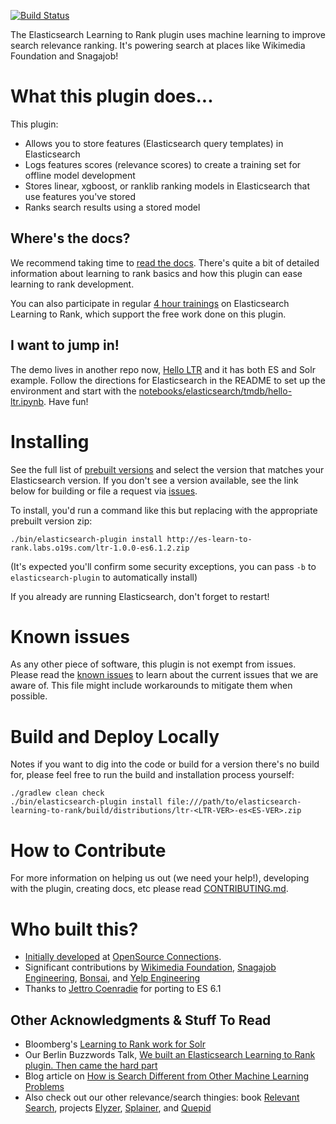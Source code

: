 [![Build Status](https://travis-ci.com/o19s/elasticsearch-learning-to-rank.svg?branch=master)](https://travis-ci.com/o19s/elasticsearch-learning-to-rank)

The Elasticsearch Learning to Rank plugin uses machine learning to improve search relevance ranking. It's powering search at places like Wikimedia Foundation and Snagajob!

# What this plugin does...

This plugin:

- Allows you to store features (Elasticsearch query templates) in Elasticsearch
- Logs features scores (relevance scores) to create a training set for offline model development
- Stores linear, xgboost, or ranklib ranking models in Elasticsearch that use features you've stored
- Ranks search results using a stored model

## Where's the docs?

We recommend taking time to [read the docs](http://elasticsearch-learning-to-rank.readthedocs.io). There's quite a bit of detailed information about learning to rank basics and how this plugin can ease learning to rank development. 

You can also participate in regular [4 hour trainings](http://opensourceconnections.com/events/training) on Elasticsearch Learning to Rank, which support the free work done on this plugin.

## I want to jump in!

The demo lives in another repo now, [Hello LTR](https://github.com/o19s/hello-ltr) and it has both ES and Solr example. Follow the directions for Elasticsearch in the README to set up the environment and start with the [notebooks/elasticsearch/tmdb/hello-ltr.ipynb](https://github.com/o19s/hello-ltr/blob/master/notebooks/elasticsearch/tmdb/hello-ltr%20(ES).ipynb). Have fun!

# Installing

See the full list of [prebuilt versions](http://es-learn-to-rank.labs.o19s.com) and select the version that matches your Elasticsearch version. If you don't see a version available, see the link below for building or file a request via [issues](https://github.com/o19s/elasticsearch-learning-to-rank/issues).

To install, you'd run a command like this but replacing with the appropriate prebuilt version zip:

`./bin/elasticsearch-plugin install http://es-learn-to-rank.labs.o19s.com/ltr-1.0.0-es6.1.2.zip`

(It's expected you'll confirm some security exceptions, you can pass `-b` to `elasticsearch-plugin` to automatically install)

If you already are running Elasticsearch, don't forget to restart!

# Known issues
As any other piece of software, this plugin is not exempt from issues. Please read the [known issues](KNOWN_ISSUES.md) to learn about the current issues that we are aware of. This file might include workarounds to mitigate them when possible.

# Build and Deploy Locally

Notes if you want to dig into the code or build for a version there's no build for, please feel free to run the build and installation process yourself:

```
./gradlew clean check
./bin/elasticsearch-plugin install file:///path/to/elasticsearch-learning-to-rank/build/distributions/ltr-<LTR-VER>-es<ES-VER>.zip
```

# How to Contribute

For more information on helping us out (we need your help!), developing with the plugin, creating docs, etc please read [CONTRIBUTING.md](/CONTRIBUTING.md).

# Who built this?
- [Initially developed](http://opensourceconnections.com/blog/2017/02/14/elasticsearch-learning-to-rank/) at [OpenSource Connections](http://opensourceconnections.com).
- Significant contributions by [Wikimedia Foundation](https://wikimediafoundation.org/wiki/Home), [Snagajob Engineering](https://engineering.snagajob.com/), [Bonsai](https://bonsai.io/), and [Yelp Engineering](https://engineeringblog.yelp.com/)
- Thanks to [Jettro Coenradie](https://amsterdam.luminis.eu/author/jettro/) for porting to ES 6.1

## Other Acknowledgments & Stuff To Read
- Bloomberg's [Learning to Rank work for Solr](https://issues.apache.org/jira/browse/SOLR-8542)
- Our Berlin Buzzwords Talk, [We built an Elasticsearch Learning to Rank plugin. Then came the hard part](https://berlinbuzzwords.de/17/session/we-built-elasticsearch-learning-rank-plugin-then-came-hard-part)
- Blog article on [How is Search Different from Other Machine Learning Problems](http://opensourceconnections.com/blog/2017/08/03/search-as-machine-learning-prob/)
- Also check out our other relevance/search thingies: book [Relevant Search](http://manning.com/books/relevant-search), projects [Elyzer](http://github.com/o19s/elyzer), [Splainer](http://splainer.io), and [Quepid](http://quepid.com)

